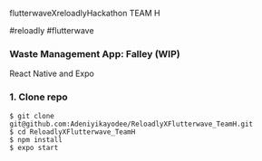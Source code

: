 flutterwaveXreloadlyHackathon TEAM H

#reloadly
#flutterwave

### Waste Management App: Falley (WIP)

React Native and Expo

### 1. Clone repo
```
$ git clone git@github.com:Adeniyikayodee/ReloadlyXFlutterwave_TeamH.git
$ cd ReloadlyXFlutterwave_TeamH
$ npm install
$ expo start
```
